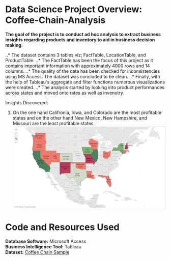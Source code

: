 # Data Science Project Overview: Coffee-Chain-Analysis
<b> The goal of the project is to conduct ad hoc analysis to extract business insights regarding products and inventory to aid in business decision making. </b>

..* The dataset contains 3 tables viz; FactTable, LocationTable, and ProductTable. 
..* The FactTable has been the focus of this project as it contains important information with approximately 4000 rows and 14 columns. 
..* The quality of the data has been checked for inconsistencies using MS Access. The dataset was concluded to be clean.
..* Finally, with the help of Tableau's aggregate and filter functions numerous visualizations were created.
..* The analysis started by looking into product performances across states and moved onto rates as well as invenotry.

Insights Discovered: 

1. On the one hand Califronia, Iowa, and Colorado are the most profitable states and on the other hand New Mexico, New Hampshire, and Missouri are the least profitable states. 
![alt text](https://github.com/mon2barot/Universe/blob/master/images/cc1.png "Profit Per State")


<h1> Code and Resources Used </h1> 
<b>Database Software:</b> Microsoft Access<br>
<b>Business Intelligence Tool:</b> Tableau <br>
<b>Dataset:</b> <a href = "https://community.tableau.com/thread/120152" >Coffee Chain Sample</a>

